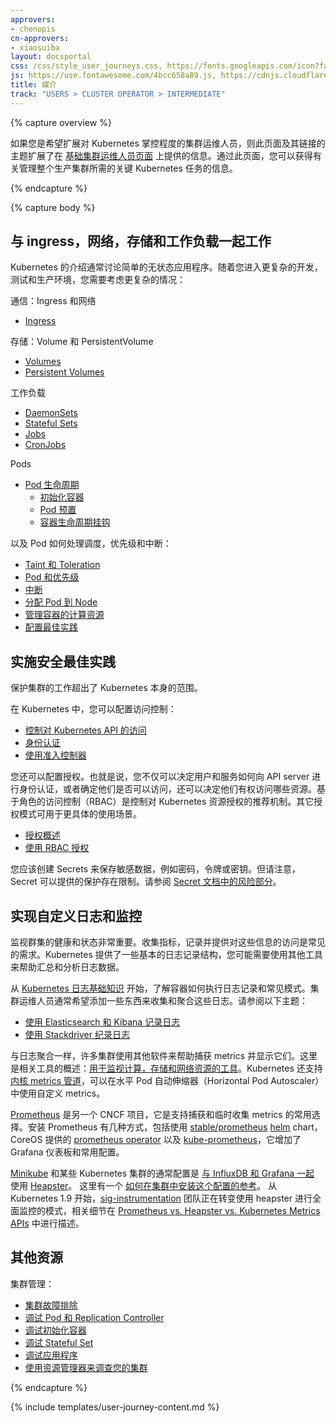 ```yaml
---
approvers:
- chenopis
cn-approvers:
- xiaosuiba
layout: docsportal
css: /css/style_user_journeys.css, https://fonts.googleapis.com/icon?family=Material+Icons
js: https://use.fontawesome.com/4bcc658a89.js, https://cdnjs.cloudflare.com/ajax/libs/prefixfree/1.0.7/prefixfree.min.js
title: 媒介
track: "USERS > CLUSTER OPERATOR > INTERMEDIATE"
---
```

<!--
title: Intermediate
-->

{% capture overview %}

<!--
If you are a cluster operator looking to expand your grasp of Kubernetes, this page and its linked topics extend the information provided on the [foundational cluster operator page](/docs/user-journeys/users/cluster-operator/foundational). From this page you can get information on key Kubernetes tasks needed to manage a complete production cluster.
-->
如果您是希望扩展对 Kubernetes 掌控程度的集群运维人员，则此页面及其链接的主题扩展了在 [基础集群运维人员页面](/docs/user-journeys/users/cluster-operator/foundational) 上提供的信息。通过此页面，您可以获得有关管理整个生产集群所需的关键 Kubernetes 任务的信息。

{% endcapture %}

{% capture body %}

<!--
## Work with ingress, networking, storage, and workloads

Introductions to Kubernetes typically discuss simple stateless applications. As you move into more complex development, testing, and production environments, you need to consider more complex cases:
-->
## 与 ingress，网络，存储和工作负载一起工作

Kubernetes 的介绍通常讨论简单的无状态应用程序。随着您进入更复杂的开发，测试和生产环境，您需要考虑更复杂的情况：

<!--
Communication: Ingress and Networking

* [Ingress](/docs/concepts/services-networking/ingress/)

Storage: Volumes and PersistentVolumes

* [Volumes](/docs/concepts/storage/volumes/)
* [Persistent Volumes](/docs/concepts/storage/persistent-volumes/)

Workloads

* [DaemonSets](/docs/concepts/workloads/controllers/daemonset/)
* [Stateful Sets](/docs/concepts/workloads/controllers/statefulset/)
* [Jobs](/docs/concepts/workloads/controllers/jobs-run-to-completion/)
* [CronJobs](/docs/concepts/workloads/controllers/cron-jobs/)

Pods

* [Pod Lifecycle](/docs/concepts/workloads/pods/pod-lifecycle/)
  * [Init Containers](/docs/concepts/workloads/pods/init-containers/)
  * [Pod Presets](/docs/concepts/workloads/pods/podpreset/)
  * [Container Lifecycle Hooks](/docs/concepts/containers/container-lifecycle-hooks/)

And how Pods work with scheduling, priority, disruptions:

* [Taints and Tolerations](/docs/concepts/configuration/taint-and-toleration/)
* [Pods and Priority](/docs/concepts/configuration/pod-priority-preemption/)
* [Disruptions](/docs/concepts/workloads/pods/disruptions/)
* [Assigning Pods to Nodes](/docs/concepts/configuration/assign-pod-node/)
* [Managing Compute Resources for Containers](/docs/concepts/configuration/manage-compute-resources-container/)
* [Configuration Best Practices](/docs/concepts/configuration/overview/)
-->
通信：Ingress 和网络

* [Ingress](/docs/concepts/services-networking/ingress/)

存储：Volume 和 PersistentVolume

* [Volumes](/docs/concepts/storage/volumes/)
* [Persistent Volumes](/docs/concepts/storage/persistent-volumes/)

工作负载

* [DaemonSets](/docs/concepts/workloads/controllers/daemonset/)
* [Stateful Sets](/docs/concepts/workloads/controllers/statefulset/)
* [Jobs](/docs/concepts/workloads/controllers/jobs-run-to-completion/)
* [CronJobs](/docs/concepts/workloads/controllers/cron-jobs/)

Pods

* [Pod 生命周期](/docs/concepts/workloads/pods/pod-lifecycle/)
  * [初始化容器](/docs/concepts/workloads/pods/init-containers/)
  * [Pod 预置](/docs/concepts/workloads/pods/podpreset/)
  * [容器生命周期挂钩](/docs/concepts/containers/container-lifecycle-hooks/)

以及 Pod 如何处理调度，优先级和中断：

* [Taint 和 Toleration](/docs/concepts/configuration/taint-and-toleration/)
* [Pod 和优先级](/docs/concepts/configuration/pod-priority-preemption/)
* [中断](/docs/concepts/workloads/pods/disruptions/)
* [分配 Pod 到 Node](/docs/concepts/configuration/assign-pod-node/)
* [管理容器的计算资源](/docs/concepts/configuration/manage-compute-resources-container/)
* [配置最佳实践](/docs/concepts/configuration/overview/)

<!--
## Implement security best practices

Securing your cluster includes work beyond the scope of Kubernetes itself.

In Kubernetes, you configure access control:

* [Controlling Access to the Kubernetes API](/docs/admin/accessing-the-api/)
* [Authenticating](/docs/admin/authentication/)
* [Using Admission Controllers](/docs/admin/admission-controllers/)
-->
## 实施安全最佳实践

保护集群的工作超出了 Kubernetes 本身的范围。

在 Kubernetes 中，您可以配置访问控制：

* [控制对 Kubernetes API 的访问](/docs/admin/accessing-the-api/)
* [身份认证](/docs/admin/authentication/)
* [使用准入控制器](/docs/admin/admission-controllers/)

<!--
You also configure authorization. That is, you determine not just how users and services authenticate to the API server, or whether they have access, but also what resources they have access to. Role-based access control (RBAC) is the recommended mechanism for controlling authorization to Kubernetes resources. Other authorization modes are available for more specific use cases.

* [Authorization Overview](/docs/admin/authorization/)
* [Using RBAC Authorization](/docs/admin/authorization/rbac/)
-->
您还可以配置授权。也就是说，您不仅可以决定用户和服务如何向 API server 进行身份认证，或者确定他们是否可以访问，还可以决定他们有权访问哪些资源。基于角色的访问控制（RBAC）是控制对 Kubernetes 资源授权的推荐机制。其它授权模式可用于更具体的使用场景。

* [授权概述](/docs/admin/authorization/)
* [使用 RBAC 授权](/docs/admin/authorization/rbac/)

<!--
You should create Secrets to hold sensitive data such as passwords, tokens, or keys. Be aware, however, that there are limitations to the protections that a Secret can provide. See [the Risks section of the Secrets documentation](/docs/concepts/configuration/secret/#risks).
-->
您应该创建 Secrets 来保存敏感数据，例如密码，令牌或密钥。但请注意，Secret 可以提供的保护存在限制。请参阅 [Secret 文档中的风险部分](/docs/concepts/configuration/secret/#risks)。

<!-- TODO: Other security content? -->

<!--
## Implement custom logging and monitoring

Monitoring the health and state of your cluster is important. Collecting metrics, logging, and providing access to that information are common needs. Kubernetes provides some basic logging structure, and you may want to use additional tools to help aggregate and analyze log data.
-->
## 实现自定义日志和监控

监视群集的健康和状态非常重要。收集指标，记录并提供对这些信息的访问是常见的需求。Kubernetes 提供了一些基本的日志记录结构，您可能需要使用其他工具来帮助汇总和分析日志数据。

<!--
Start with the [basics on Kubernetes logging](/docs/concepts/cluster-administration/logging/) to understand how containers do logging and common patterns. Cluster operators often want to add something to gather and aggregate those logs. See the following topics:

* [Logging Using Elasticsearch and Kibana](/docs/tasks/debug-application-cluster/logging-elasticsearch-kibana/)
* [Logging Using Stackdriver](/docs/tasks/debug-application-cluster/logging-stackdriver/)
-->
从 [Kubernetes 日志基础知识](/docs/concepts/cluster-administration/logging/) 开始，了解容器如何执行日志记录和常见模式。集群运维人员通常希望添加一些东西来收集和聚合这些日志。请参阅以下主题：

* [使用 Elasticsearch 和 Kibana 记录日志](/docs/tasks/debug-application-cluster/logging-elasticsearch-kibana/)
* [使用 Stackdriver 纪录日志](/docs/tasks/debug-application-cluster/logging-stackdriver/)

<!--
Like log aggregation, many clusters utilize additional software to help capture metrics and display them. There is an overview of tools at [Tools for Monitoring Compute, Storage, and Network Resources](/docs/tasks/debug-application-cluster/resource-usage-monitoring/).
Kubernetes also supports a [core metrics pipeline](/docs/tasks/debug-application-cluster/core-metrics-pipeline/) which can be used by Horizontal Pod Autoscaler with custom metrics.

[Prometheus](https://prometheus.io/), which is another CNCF project, is a common choice to support capture and temporary collection of metrics. There are several options for installing Prometheus, including using the [stable/prometheus](https://github.com/kubernetes/charts/tree/master/stable/prometheus) [helm](https://helm.sh/) chart, and CoreOS provides a [prometheus operator](https://github.com/coreos/prometheus-operator) and [kube-prometheus](https://github.com/coreos/prometheus-operator/tree/master/contrib/kube-prometheus), which adds on Grafana dashboards and common configurations.
-->
与日志聚合一样，许多集群使用其他软件来帮助捕获 metrics 并显示它们。这里是相关工具的概述：[用于监视计算，存储和网络资源的工具](/docs/tasks/debug-application-cluster/resource-usage-monitoring/)。Kubernetes 还支持 [内核 metrics 管道](/docs/tasks/debug-application-cluster/core-metrics-pipeline/)，可以在水平 Pod 自动伸缩器（Horizontal Pod Autoscaler）中使用自定义 metrics。

[Prometheus](https://prometheus.io/) 是另一个 CNCF 项目，它是支持捕获和临时收集 metrics 的常用选择。安装 Prometheus 有几种方式，包括使用 [stable/prometheus](https://github.com/kubernetes/charts/tree/master/stable/prometheus) [helm](https://helm.sh/) chart，CoreOS 提供的 [prometheus operator](https://github.com/coreos/prometheus-operator) 以及 [kube-prometheus](https://github.com/coreos/prometheus-operator/tree/master/contrib/kube-prometheus)，它增加了 Grafana 仪表板和常用配置。

<!--
A common configuration on [Minikube](https://github.com/kubernetes/minikube) and some Kubernetes clusters uses [Heapster](https://github.com/kubernetes/heapster)
[along with InfluxDB and Grafana](https://github.com/kubernetes/heapster/blob/master/docs/influxdb.md).
There is a [walkthrough of how to install this configuration in your cluster](https://blog.kublr.com/how-to-utilize-the-heapster-influxdb-grafana-stack-in-kubernetes-for-monitoring-pods-4a553f4d36c9).
As of Kubernetes 1.9, the [sig-instrumentation](https://github.com/kubernetes/community/tree/master/sig-instrumentation) team is shifting away from an all-inclusive monitoring pattern with heapster, described in [Prometheus vs. Heapster vs. Kubernetes Metrics APIs](https://brancz.com/2018/01/05/prometheus-vs-heapster-vs-kubernetes-metrics-apis/).

Hosted data analytics services such as [Datadog](https://docs.datadoghq.com/integrations/kubernetes/) also offer Kubernetes integration.
-->
[Minikube](https://github.com/kubernetes/minikube) 和某些 Kubernetes 集群的通常配置是 [与 InfluxDB 和 Grafana 一起](https://github.com/kubernetes/heapster/blob/master/docs/influxdb.md) 使用 [Heapster](https://github.com/kubernetes/heapster)。
这里有一个 [如何在集群中安装这个配置的参考](https://blog.kublr.com/how-to-utilize-the-heapster-influxdb-grafana-stack-in-kubernetes-for-monitoring-pods-4a553f4d36c9)。
从 Kubernetes 1.9 开始，[sig-instrumentation](https://github.com/kubernetes/community/tree/master/sig-instrumentation) 团队正在转变使用 heapster 进行全面监控的模式，相关细节在 [Prometheus vs. Heapster vs. Kubernetes Metrics APIs](https://brancz.com/2018/01/05/prometheus-vs-heapster-vs-kubernetes-metrics-apis/) 中进行描述。

<!--
## Additional resources

Cluster Administration:

* [Troubleshoot Clusters](/docs/tasks/debug-application-cluster/debug-cluster/)
* [Debug Pods and Replication Controllers](/docs/tasks/debug-application-cluster/debug-pod-replication-controller/)
* [Debug Init Containers](/docs/tasks/debug-application-cluster/debug-init-containers/)
* [Debug Stateful Sets](/docs/tasks/debug-application-cluster/debug-stateful-set/)
* [Debug Applications](/docs/tasks/debug-application-cluster/debug-application/)
* [Using explorer to investigate your cluster](https://github.com/kubernetes/examples/blob/master/staging/explorer/README.md)
-->
## 其他资源

集群管理：

* [集群故障排除](/docs/tasks/debug-application-cluster/debug-cluster/)
* [调试 Pod 和 Replication Controller](/docs/tasks/debug-application-cluster/debug-pod-replication-controller/)
* [调试初始化容器](/docs/tasks/debug-application-cluster/debug-init-containers/)
* [调试 Stateful Set](/docs/tasks/debug-application-cluster/debug-stateful-set/)
* [调试应用程序](/docs/tasks/debug-application-cluster/debug-application/)
* [使用资源管理器来调查您的集群](https://github.com/kubernetes/examples/blob/master/staging/explorer/README.md)

{% endcapture %}

{% include templates/user-journey-content.md %}
